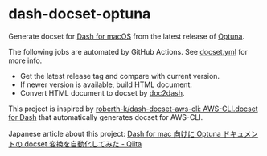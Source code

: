 # dash-docset-optuna
Generate docset for [Dash for macOS](https://kapeli.com/dash) from the latest release of  [Optuna](https://github.com/optuna/optuna).

The following jobs are automated by GitHub Actions. See [docset.yml](.github/workflows/docset.yml) for more info.
- Get the latest release tag and compare with current version.
- If newer version is available, build HTML document.
- Convert HTML document to docset by [doc2dash](https://github.com/hynek/doc2dash).

This project is inspired by [roberth-k/dash-docset-aws-cli: AWS-CLI.docset for Dash](https://github.com/roberth-k/dash-docset-aws-cli) that automatically generates docset for AWS-CLI.

Japanese article about this project: [Dash for mac 向けに Optuna ドキュメントの docset 変換を自動化してみた - Qiita](https://qiita.com/29Takuya/items/fa5fd255a40abc871239)
